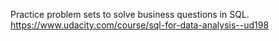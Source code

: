 Practice problem sets to solve business questions in SQL.
https://www.udacity.com/course/sql-for-data-analysis--ud198
